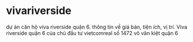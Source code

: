 # vivariverside
dự án căn hộ viva riverside quận 6. thông tin về giá bán, tiện ích, vị trí. Viva riverside quận 6 của chủ đầu tư vietcomreal số 1472 võ văn kiệt quận 6
